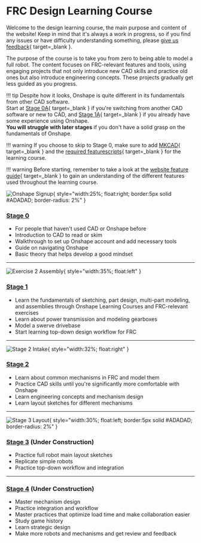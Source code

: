# FRC Design Learning Course

Welcome to the design learning course, the main purpose and content of the website! Keep in mind that it's always a work in progress, so if you find any issues or have difficulty understanding something, please [give us feedback](https://forms.gle/dQ6w6RXJa6vSmcpw7){ target=_blank }.

The purpose of the course is to take you from zero to being able to model a full robot. The content focuses on FRC-relevant features and tools, using engaging projects that not only introduce new CAD skills and practice old ones but also introduce engineering concepts. These projects gradually get less guided as you progress.

!!! tip
    Despite how it looks, Onshape is quite different in its fundamentals from other CAD software.  
    Start at [Stage 0A](stage0/0A/what-and-why-CAD.md){ target=_blank } if you're switching from another CAD software or new to CAD, and [Stage 1A](stage1/1A/introduction.md){ target=_blank } if you already have some experience using Onshape.  
    **You will struggle with later stages** if you don't have a solid grasp on the fundamentals of Onshape.

!!! warning
    If you choose to skip to Stage 0, make sure to add [MKCAD](stage0/0B/MKCad.md){ target=_blank } and the [required featurescripts](stage0/0B/featurescripts.md){ target=_blank } for the learning course.

!!! warning
    Before starting, remember to take a look at the [website feature guide](../website-feature-guide.md){ target=_blank } to gain an understanding of the different features used throughout the learning course.

![Onshape Signup](/img/learning-course/stage0/setup/signup.webp){ style="width:25%; float:right; border:5px solid #ADADAD; border-radius: 2%" }

### [Stage 0](stage0/0A/what-and-why-CAD.md)

- For people that haven't used CAD or Onshape before
- Introduction to CAD to read or skim
- Walkthrough to set up Onshape account and add necessary tools
- Guide on navigating Onshape
- Basic theory that helps develop a good mindset

---

![Exercise 2 Assembly](/img/learning-course/stage1b/Exercise%202%20Assembly.webp){ style="width:35%; float:left" }

### [Stage 1](stage1/1A/introduction.md)

- Learn the fundamentals of sketching, part design, multi-part modeling, and assemblies through Onshape Learning Courses and FRC-relevant exercises
- Learn about power transmission and modeling gearboxes
- Model a swerve drivebase
- Start learning top-down design workflow for FRC

---

![Stage 2 Intake](/img/learning-course/stage2-slapdown/intakeTopLevel.webp){ style="width:32%; float:right" }

### [Stage 2](stage2/2A/introduction.md)

- Learn about common mechanisms in FRC and model them
- Practice CAD skills until you're significantly more comfortable with Onshape
- Learn engineering concepts and mechanism design
- Learn layout sketches for different mechanisms

---

![Stage 3 Layout](/img/learning-course/stage3/1778-2024-MS.webp){ style="width:30%; float:left; border:5px solid #ADADAD; border-radius: 2%" }

### [Stage 3](stage3/3A/introduction.md) **(Under Construction)**

- Practice full robot main layout sketches
- Replicate simple robots
- Practice top-down workflow and integration

---

### [Stage 4](stage4.md) **(Under Construction)**

- Master mechanism design
- Practice integration and workflow
- Master practices that optimize load time and make collaboration easier
- Study game history
- Learn strategic design
- Make more robots and mechanisms and get review and feedback
